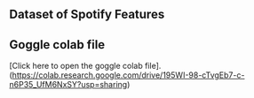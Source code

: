 ## Dataset of Spotify Features

## Goggle colab file
[Click here to open the goggle colab file].(https://colab.research.google.com/drive/195WI-98-cTvgEb7-c-n6P35_UfM6NxSY?usp=sharing)
